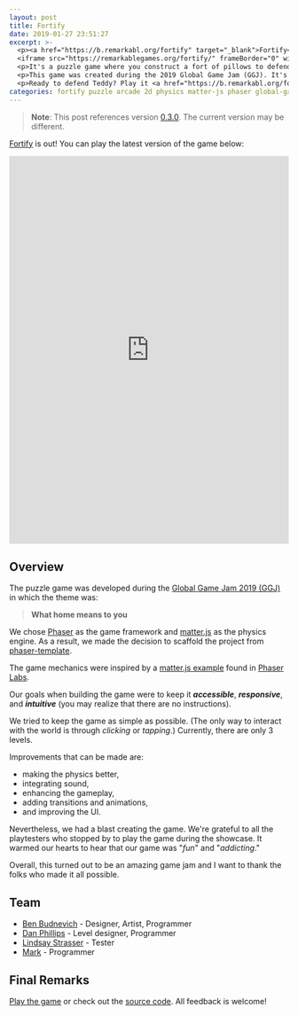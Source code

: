 ```yaml
---
layout: post
title: Fortify
date: 2019-01-27 23:51:27
excerpt: >-
  <p><a href="https://b.remarkabl.org/fortify" target="_blank">Fortify</a> has been released!</p>
  <iframe src="https://remarkablegames.org/fortify/" frameBorder="0" width="100%" height="600px"></iframe>
  <p>It's a puzzle game where you construct a fort of pillows to defend Teddy.</p>
  <p>This game was created during the 2019 Global Game Jam (GGJ). It's open-source with the <a href="https://github.com/remarkablegames/fortify" target="_blank">code on GitHub</a>.</p>
  <p>Ready to defend Teddy? Play it <a href="https://b.remarkabl.org/fortify" target="_blank">here</a>.</p>
categories: fortify puzzle arcade 2d physics matter-js phaser global-game-jam ggj
---
```


> **Note**: This post references version [0.3.0](https://github.com/remarkablegames/fortify/tree/v0.3.0). The current version may be different.

[Fortify](https://b.remarkabl.org/fortify) is out! You can play the latest version of the game below:

<iframe src="https://remarkablegames.org/fortify/" frameBorder="0" width="100%" height="700px"></iframe>

## Overview

The puzzle game was developed during the [Global Game Jam 2019 (GGJ)](https://globalgamejam.org/news/theme-global-game-jam-2019-%E2%80%A6) in which the theme was:

> **What home means to you**

We chose [Phaser](https://phaser.io/) as the game framework and [matter.js](https://brm.io/matter-js/) as the physics engine. As a result, we made the decision to scaffold the project from [phaser-template](https://github.com/remarkablegames/phaser-template).

The game mechanics were inspired by a [matter.js example](https://labs.phaser.io/view.html?src=src\physics\matterjs\advanced%20shape%20creation.js) found in [Phaser Labs](https://labs.phaser.io/).

Our goals when building the game were to keep it _**accessible**_, _**responsive**_, and _**intuitive**_ (you may realize that there are no instructions).

We tried to keep the game as simple as possible. (The only way to interact with the world is through _clicking_ or _tapping_.) Currently, there are only 3 levels.

Improvements that can be made are:

- making the physics better,
- integrating sound,
- enhancing the gameplay,
- adding transitions and animations,
- and improving the UI.

Nevertheless, we had a blast creating the game. We're grateful to all the playtesters who stopped by to play the game during the showcase. It warmed our hearts to hear that our game was "_fun_" and "_addicting_."

Overall, this turned out to be an amazing game jam and I want to thank the folks who made it all possible.

## Team

- [Ben Budnevich](https://github.com/benox3) - Designer, Artist, Programmer
- [Dan Phillips](https://github.com/danmakenoise) - Level designer, Programmer
- [Lindsay Strasser](https://github.com/Strasserl) - Tester
- [Mark](https://github.com/remarkablemark) - Programmer

## Final Remarks

[Play the game](https://b.remarkabl.org/fortify) or check out the [source code](https://github.com/remarkablegames/fortify). All feedback is welcome!
